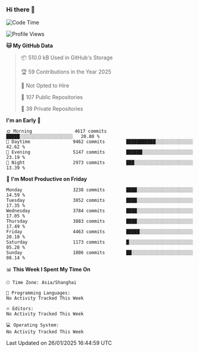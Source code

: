### Hi there 👋

<!--
**qbosen/qbosen** is a ✨ _special_ ✨ repository because its `README.md` (this file) appears on your GitHub profile.

Here are some ideas to get you started:

- 🔭 I’m currently working on ...
- 🌱 I’m currently learning ...
- 👯 I’m looking to collaborate on ...
- 🤔 I’m looking for help with ...
- 💬 Ask me about ...
- 📫 How to reach me: ...
- 😄 Pronouns: ...
- ⚡ Fun fact: ...
-->

<!--START_SECTION:waka-->
![Code Time](http://img.shields.io/badge/Code%20Time-2%2C111%20hrs%2036%20mins-blue)

![Profile Views](http://img.shields.io/badge/Profile%20Views-0-blue)

**🐱 My GitHub Data** 

> 📦 510.0 kB Used in GitHub's Storage 
 > 
> 🏆 59 Contributions in the Year 2025
 > 
> 🚫 Not Opted to Hire
 > 
> 📜 107 Public Repositories 
 > 
> 🔑 39 Private Repositories 
 > 
**I'm an Early 🐤** 

```text
🌞 Morning                4617 commits        █████░░░░░░░░░░░░░░░░░░░░   20.80 % 
🌆 Daytime                9462 commits        ███████████░░░░░░░░░░░░░░   42.62 % 
🌃 Evening                5147 commits        ██████░░░░░░░░░░░░░░░░░░░   23.19 % 
🌙 Night                  2973 commits        ███░░░░░░░░░░░░░░░░░░░░░░   13.39 % 
```
📅 **I'm Most Productive on Friday** 

```text
Monday                   3238 commits        ████░░░░░░░░░░░░░░░░░░░░░   14.59 % 
Tuesday                  3852 commits        ████░░░░░░░░░░░░░░░░░░░░░   17.35 % 
Wednesday                3784 commits        ████░░░░░░░░░░░░░░░░░░░░░   17.05 % 
Thursday                 3883 commits        ████░░░░░░░░░░░░░░░░░░░░░   17.49 % 
Friday                   4463 commits        █████░░░░░░░░░░░░░░░░░░░░   20.10 % 
Saturday                 1173 commits        █░░░░░░░░░░░░░░░░░░░░░░░░   05.28 % 
Sunday                   1806 commits        ██░░░░░░░░░░░░░░░░░░░░░░░   08.14 % 
```


📊 **This Week I Spent My Time On** 

```text
🕑︎ Time Zone: Asia/Shanghai

💬 Programming Languages: 
No Activity Tracked This Week

🔥 Editors: 
No Activity Tracked This Week

💻 Operating System: 
No Activity Tracked This Week
```


 Last Updated on 26/01/2025 16:44:59 UTC
<!--END_SECTION:waka-->
